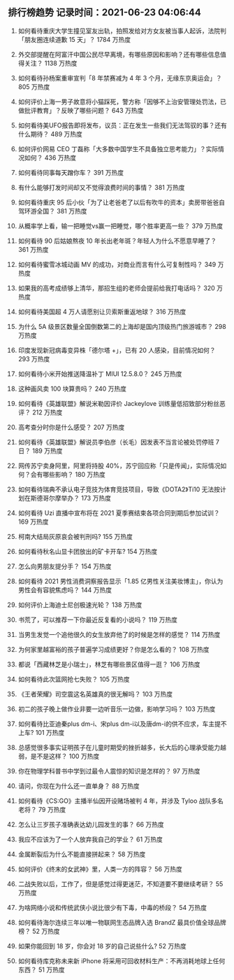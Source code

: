 
## 排行榜趋势 记录时间：2021-06-23 04:06:44
  
  1. 如何看待重庆大学生撞见室友出轨，拍照发给对方女友被当事人起诉，法院判「朋友圈连续道歉 15 天」？ 1784 万热度
    
  2. 外交部提醒在阿富汗中国公民尽早离境，有哪些原因和影响？还有哪些信息值得关注？ 1138 万热度
    
  3. 如何看待孙杨案重审宣判「8 年禁赛减为 4 年 3 个月，无缘东京奥运会」？ 805 万热度
    
  4. 如何评价上海一男子故意将小猫踩死，警方称「因够不上治安管理处罚法，已做批评教育」？反映了哪些问题？ 643 万热度
    
  5. 如何看待美UFO报告即将发布，议员：正在发生一些我们无法驾驭的事？还有什么期待？ 489 万热度
    
  6. 如何评价网易 CEO 丁磊称「大多数中国学生不具备独立思考能力」？实际情况如何？ 436 万热度
    
  7. 如何看待同事每天蹭你车？ 391 万热度
    
  8. 有什么能够打发时间却又不觉得浪费时间的事情？ 381 万热度
    
  9. 如何看待重庆 95 后小伙「为了让老爸老了以后有吹牛的资本」卖房带爸爸自驾环游全国？ 381 万热度
    
  10. 从概率学上看，输一把睡觉vs赢一把睡觉，哪个胜率更高一些？ 379 万热度
    
  11. 如何看待 90 后姑娘熬夜 10 年长出老年斑？年轻人为什么不愿意早睡了？ 361 万热度
    
  12. 如何看待蜜雪冰城动画 MV 的成功，对商业而言有什么可复制性吗？ 349 万热度
    
  13. 如果我的高考成绩够上清华，那招生组的老师会提前给我打电话吗？ 320 万热度
    
  14. 如何看待美国超 4 万人请愿别让贝索斯重返地球？ 316 万热度
    
  15. 为什么 5A 级景区数量全国倒数第二的上海却是国内顶级热门旅游城市？ 298 万热度
    
  16. 印度发现新冠病毒变异株「德尔塔 +」，已有 20 人感染，目前情况如何？ 293 万热度
    
  17. 如何看待小米开始推送降温补丁 MIUI 12.5.8.0？ 245 万热度
    
  18. 这种画风卖 100 块算贵吗？ 240 万热度
    
  19. 如何看待《英雄联盟》解说米勒因评价 Jackeylove 训练量低招致部分粉丝恶评？ 212 万热度
    
  20. 高考查分时你是什么感受？ 207 万热度
    
  21. 如何看待《英雄联盟》解说员李伯彦（长毛）因发表不当言论被处罚停班 7 日？ 189 万热度
    
  22. 网传苏宁卖身阿里，阿里将持股 40%，苏宁回应称「只是传闻」，实际情况如何？会有哪些影响？ 180 万热度
    
  23. 如何看待瑞典不承认电子竞技为体育竞技项目，导致《DOTA2》Ti10 无法按计划在斯德哥尔摩举办？ 173 万热度
    
  24. 如何看待 Uzi 直播中宣布将在 2021 夏季赛结束各项合同到期后参加试训？ 169 万热度
    
  25. 柯南大结局灰原哀会被判刑吗? 155 万热度
    
  26. 如何看待秋名山显卡团放出的矿卡开车? 154 万热度
    
  27. 怎么向男朋友提分手？ 154 万热度
    
  28. 如何看待 2021 男性消费洞察报告显示「1.85 亿男性关注美妆博主」，你认为男性会有容貌焦虑吗？ 144 万热度
    
  29. 如何评价上海迪士尼创极速光轮？ 138 万热度
    
  30. 书荒了，可以推荐一下你最近反复看的小说吗？ 119 万热度
    
  31. 当男生发觉一个追他很久的女生放弃他了的时候是怎样的感觉？ 114 万热度
    
  32. 为何家里越富裕的孩子普遍学习成绩更好？你是怎么看的？ 108 万热度
    
  33. 都说「西藏林芝是小瑞士」，林芝有哪些景区值得一逛？ 106 万热度
    
  34. 如何看待此次篮网抢七失败？ 105 万热度
    
  35. 《王者荣耀》司空震这名英雄真的很无解吗？ 103 万热度
    
  36. 初二的孩子晚上做作业非要一边听音乐一边做，影响学习吗？ 103 万热度
    
  37. 如何看待比亚迪秦plus dm-i、宋plus dm-i以及唐dm-i的供不应求，车主提不上车? 101 万热度
    
  38. 总感觉很多事实证明孩子在儿童时期受的挫折越多，长大后的心理承受能力越弱，是不是这样？ 100 万热度
    
  39. 你在物理学科普书中学到过最令人震惊的知识是怎样的？ 97 万热度
    
  40. 请问，你现在为什么还一直单身？ 88 万热度
    
  41. 如何看待《CS:GO》主播半仙因开设赌场被判 4 年，并涉及 Tyloo 战队多名老将？ 79 万热度
    
  42. 怎么让三岁孩子准确表达幼儿园发生的事？ 66 万热度
    
  43. 我应不应该为了一个人放弃我自己的学业？ 61 万热度
    
  44. 金属断裂后为什么不能直接拼起来？ 58 万热度
    
  45. 如何评价《终末的女武神》里，人类一方的阵容？ 56 万热度
    
  46. 二战失败以后，工作了，但是感觉过得更迷茫，不知道要不要继续考研？ 55 万热度
    
  47. 为啥网络小说和传统武侠小说比很少有下毒，中毒的桥段？ 54 万热度
    
  48. 如何看待海尔连续三年以唯一物联网生态品牌入选 BrandZ 最具价值全球品牌榜？ 52 万热度
    
  49. 如果你能回到 18 岁，你会对 18 岁的自己说些什么? 52 万热度
    
  50. 如何看待库克称未来新 iPhone 将采用可回收材料生产：不再消耗地球上任何东西？ 51 万热度
    